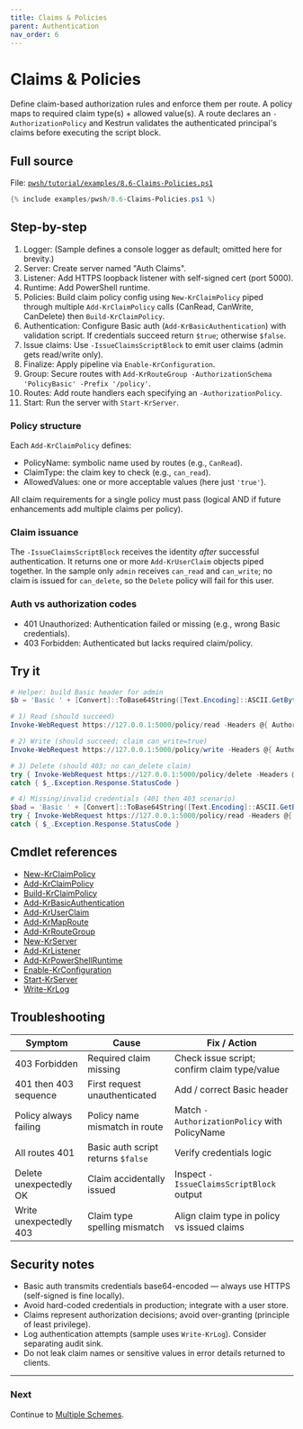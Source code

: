 ```yaml
---
title: Claims & Policies
parent: Authentication
nav_order: 6
---
```


# Claims & Policies

Define claim-based authorization rules and enforce them per route. A policy maps to
required claim type(s) + allowed value(s). A route declares an `-AuthorizationPolicy`
and Kestrun validates the authenticated principal's claims before executing the
script block.

## Full source

File: [`pwsh/tutorial/examples/8.6-Claims-Policies.ps1`][8.6-Claims-Policies.ps1]

```powershell
{% include examples/pwsh/8.6-Claims-Policies.ps1 %}
```

## Step-by-step

1. Logger: (Sample defines a console logger as default; omitted here for brevity.)
2. Server: Create server named "Auth Claims".
3. Listener: Add HTTPS loopback listener with self-signed cert (port 5000).
4. Runtime: Add PowerShell runtime.
5. Policies: Build claim policy config using `New-KrClaimPolicy` piped through multiple
   `Add-KrClaimPolicy` calls (CanRead, CanWrite, CanDelete) then `Build-KrClaimPolicy`.
6. Authentication: Configure Basic auth (`Add-KrBasicAuthentication`) with validation script.
   If credentials succeed return `$true`; otherwise `$false`.
7. Issue claims: Use `-IssueClaimsScriptBlock` to emit user claims (admin gets read/write only).
8. Finalize: Apply pipeline via `Enable-KrConfiguration`.
9. Group: Secure routes with `Add-KrRouteGroup -AuthorizationSchema 'PolicyBasic' -Prefix '/policy'`.
10. Routes: Add route handlers each specifying an `-AuthorizationPolicy`.
11. Start: Run the server with `Start-KrServer`.

### Policy structure

Each `Add-KrClaimPolicy` defines:

- PolicyName: symbolic name used by routes (e.g., `CanRead`).
- ClaimType: the claim key to check (e.g., `can_read`).
- AllowedValues: one or more acceptable values (here just `'true'`).

All claim requirements for a single policy must pass (logical AND if future enhancements add multiple claims per policy).

### Claim issuance

The `-IssueClaimsScriptBlock` receives the identity _after_ successful authentication. It returns one or more
`Add-KrUserClaim` objects piped together. In the sample only `admin` receives
`can_read` and `can_write`; no claim is issued for `can_delete`, so the `Delete`
policy will fail for this user.

### Auth vs authorization codes

- 401 Unauthorized: Authentication failed or missing (e.g., wrong Basic credentials).
- 403 Forbidden: Authenticated but lacks required claim/policy.

## Try it

```powershell
# Helper: build Basic header for admin
$b = 'Basic ' + [Convert]::ToBase64String([Text.Encoding]::ASCII.GetBytes('admin:password'))

# 1) Read (should succeed)
Invoke-WebRequest https://127.0.0.1:5000/policy/read -Headers @{ Authorization = $b } -SkipCertificateCheck | Select -Expand Content

# 2) Write (should succeed; claim can_write=true)
Invoke-WebRequest https://127.0.0.1:5000/policy/write -Headers @{ Authorization = $b } -SkipCertificateCheck | Select -Expand Content

# 3) Delete (should 403; no can_delete claim)
try { Invoke-WebRequest https://127.0.0.1:5000/policy/delete -Headers @{ Authorization = $b } -SkipCertificateCheck -ErrorAction Stop }
catch { $_.Exception.Response.StatusCode }

# 4) Missing/invalid credentials (401 then 403 scenario)
$bad = 'Basic ' + [Convert]::ToBase64String([Text.Encoding]::ASCII.GetBytes('user:wrong'))
try { Invoke-WebRequest https://127.0.0.1:5000/policy/read -Headers @{ Authorization = $bad } -SkipCertificateCheck -ErrorAction Stop }
catch { $_.Exception.Response.StatusCode }
```

## Cmdlet references

- [New-KrClaimPolicy][New-KrClaimPolicy]
- [Add-KrClaimPolicy][Add-KrClaimPolicy]
- [Build-KrClaimPolicy][Build-KrClaimPolicy]
- [Add-KrBasicAuthentication][Add-KrBasicAuthentication]
- [Add-KrUserClaim][Add-KrUserClaim]
- [Add-KrMapRoute][Add-KrMapRoute]
- [Add-KrRouteGroup][Add-KrRouteGroup]
- [New-KrServer][New-KrServer]
- [Add-KrListener][Add-KrListener]
- [Add-KrPowerShellRuntime][Add-KrPowerShellRuntime]
- [Enable-KrConfiguration][Enable-KrConfiguration]
- [Start-KrServer][Start-KrServer]
- [Write-KrLog][Write-KrLog]

## Troubleshooting

| Symptom                | Cause                              | Fix / Action                                 |
| ---------------------- | ---------------------------------- | -------------------------------------------- |
| 403 Forbidden          | Required claim missing             | Check issue script; confirm claim type/value |
| 401 then 403 sequence  | First request unauthenticated      | Add / correct Basic header                   |
| Policy always failing  | Policy name mismatch in route      | Match `-AuthorizationPolicy` with PolicyName |
| All routes 401         | Basic auth script returns `$false` | Verify credentials logic                     |
| Delete unexpectedly OK | Claim accidentally issued          | Inspect `-IssueClaimsScriptBlock` output     |
| Write unexpectedly 403 | Claim type spelling mismatch       | Align claim type in policy vs issued claims  |

## Security notes

- Basic auth transmits credentials base64-encoded — always use HTTPS (self-signed is fine locally).
- Avoid hard-coded credentials in production; integrate with a user store.
- Claims represent authorization decisions; avoid over-granting (principle of least privilege).
- Log authentication attempts (sample uses `Write-KrLog`). Consider separating audit sink.
- Do not leak claim names or sensitive values in error details returned to clients.

---

### Next

Continue to [Multiple Schemes](./7.Multiple-Schemes).

[8.6-Claims-Policies.ps1]: /pwsh/tutorial/examples/8.6-Claims-Policies.ps1
[New-KrClaimPolicy]: /pwsh/cmdlets/New-KrClaimPolicy
[Add-KrClaimPolicy]: /pwsh/cmdlets/Add-KrClaimPolicy
[Add-KrBasicAuthentication]: /pwsh/cmdlets/Add-KrBasicAuthentication
[Build-KrClaimPolicy]: /pwsh/cmdlets/Build-KrClaimPolicy
[Add-KrUserClaim]: /pwsh/cmdlets/Add-KrUserClaim
[Add-KrRouteGroup]: /pwsh/cmdlets/Add-KrRouteGroup
[Add-KrListener]: /pwsh/cmdlets/Add-KrListener
[Add-KrPowerShellRuntime]: /pwsh/cmdlets/Add-KrPowerShellRuntime
[Start-KrServer]: /pwsh/cmdlets/Start-KrServer
[Write-KrLog]: /pwsh/cmdlets/Write-KrLog
[Add-KrMapRoute]: /pwsh/cmdlets/Add-KrMapRoute
[New-KrServer]: /pwsh/cmdlets/New-KrServer
[Enable-KrConfiguration]: /pwsh/cmdlets/Enable-KrConfiguration
